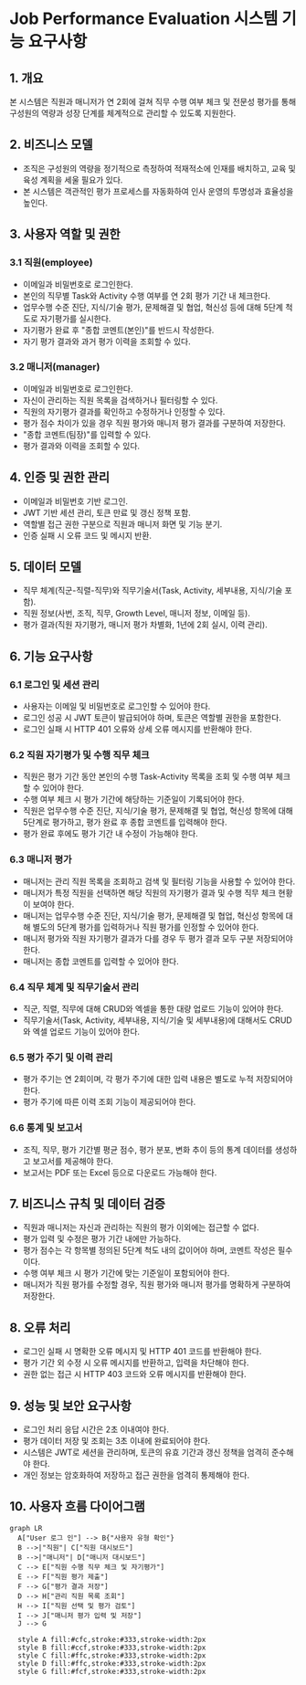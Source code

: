 # Job Performance Evaluation 시스템 기능 요구사항

## 1. 개요
본 시스템은 직원과 매니저가 연 2회에 걸쳐 직무 수행 여부 체크 및 전문성 평가를 통해 구성원의 역량과 성장 단계를 체계적으로 관리할 수 있도록 지원한다.

## 2. 비즈니스 모델
- 조직은 구성원의 역량을 정기적으로 측정하여 적재적소에 인재를 배치하고, 교육 및 육성 계획을 세울 필요가 있다.
- 본 시스템은 객관적인 평가 프로세스를 자동화하여 인사 운영의 투명성과 효율성을 높인다.

## 3. 사용자 역할 및 권한
### 3.1 직원(employee)
- 이메일과 비밀번호로 로그인한다.
- 본인의 직무별 Task와 Activity 수행 여부를 연 2회 평가 기간 내 체크한다.
- 업무수행 수준 진단, 지식/기술 평가, 문제해결 및 협업, 혁신성 등에 대해 5단계 척도로 자기평가를 실시한다.
- 자기평가 완료 후 "종합 코멘트(본인)"를 반드시 작성한다.
- 자기 평가 결과와 과거 평가 이력을 조회할 수 있다.

### 3.2 매니저(manager)
- 이메일과 비밀번호로 로그인한다.
- 자신이 관리하는 직원 목록을 검색하거나 필터링할 수 있다.
- 직원의 자기평가 결과를 확인하고 수정하거나 인정할 수 있다.
- 평가 점수 차이가 있을 경우 직원 평가와 매니저 평가 결과를 구분하여 저장한다.
- "종합 코멘트(팀장)"를 입력할 수 있다.
- 평가 결과와 이력을 조회할 수 있다.

## 4. 인증 및 권한 관리
- 이메일과 비밀번호 기반 로그인.
- JWT 기반 세션 관리, 토큰 만료 및 갱신 정책 포함.
- 역할별 접근 권한 구분으로 직원과 매니저 화면 및 기능 분기.
- 인증 실패 시 오류 코드 및 메시지 반환.

## 5. 데이터 모델
- 직무 체계(직군-직렬-직무)와 직무기술서(Task, Activity, 세부내용, 지식/기술 포함).
- 직원 정보(사번, 조직, 직무, Growth Level, 매니저 정보, 이메일 등).
- 평가 결과(직원 자기평가, 매니저 평가 차별화, 1년에 2회 실시, 이력 관리).

## 6. 기능 요구사항
### 6.1 로그인 및 세션 관리
- 사용자는 이메일 및 비밀번호로 로그인할 수 있어야 한다.
- 로그인 성공 시 JWT 토큰이 발급되어야 하며, 토큰은 역할별 권한을 포함한다.
- 로그인 실패 시 HTTP 401 오류와 상세 오류 메시지를 반환해야 한다.

### 6.2 직원 자기평가 및 수행 직무 체크
- 직원은 평가 기간 동안 본인의 수행 Task-Activity 목록을 조회 및 수행 여부 체크할 수 있어야 한다.
- 수행 여부 체크 시 평가 기간에 해당하는 기준일이 기록되어야 한다.
- 직원은 업무수행 수준 진단, 지식/기술 평가, 문제해결 및 협업, 혁신성 항목에 대해 5단계로 평가하고, 평가 완료 후 종합 코멘트를 입력해야 한다.
- 평가 완료 후에도 평가 기간 내 수정이 가능해야 한다.

### 6.3 매니저 평가
- 매니저는 관리 직원 목록을 조회하고 검색 및 필터링 기능을 사용할 수 있어야 한다.
- 매니저가 특정 직원을 선택하면 해당 직원의 자기평가 결과 및 수행 직무 체크 현황이 보여야 한다.
- 매니저는 업무수행 수준 진단, 지식/기술 평가, 문제해결 및 협업, 혁신성 항목에 대해 별도의 5단계 평가를 입력하거나 직원 평가를 인정할 수 있어야 한다.
- 매니저 평가와 직원 자기평가 결과가 다를 경우 두 평가 결과 모두 구분 저장되어야 한다.
- 매니저는 종합 코멘트를 입력할 수 있어야 한다.

### 6.4 직무 체계 및 직무기술서 관리
- 직군, 직렬, 직무에 대해 CRUD와 엑셀을 통한 대량 업로드 기능이 있어야 한다.
- 직무기술서(Task, Activity, 세부내용, 지식/기술 및 세부내용)에 대해서도 CRUD와 엑셀 업로드 기능이 있어야 한다.

### 6.5 평가 주기 및 이력 관리
- 평가 주기는 연 2회이며, 각 평가 주기에 대한 입력 내용은 별도로 누적 저장되어야 한다.
- 평가 주기에 따른 이력 조회 기능이 제공되어야 한다.

### 6.6 통계 및 보고서
- 조직, 직무, 평가 기간별 평균 점수, 평가 분포, 변화 추이 등의 통계 데이터를 생성하고 보고서를 제공해야 한다.
- 보고서는 PDF 또는 Excel 등으로 다운로드 가능해야 한다.

## 7. 비즈니스 규칙 및 데이터 검증
- 직원과 매니저는 자신과 관리하는 직원의 평가 이외에는 접근할 수 없다.
- 평가 입력 및 수정은 평가 기간 내에만 가능하다.
- 평가 점수는 각 항목별 정의된 5단계 척도 내의 값이어야 하며, 코멘트 작성은 필수이다.
- 수행 여부 체크 시 평가 기간에 맞는 기준일이 포함되어야 한다.
- 매니저가 직원 평가를 수정할 경우, 직원 평가와 매니저 평가를 명확하게 구분하여 저장한다.

## 8. 오류 처리
- 로그인 실패 시 명확한 오류 메시지 및 HTTP 401 코드를 반환해야 한다.
- 평가 기간 외 수정 시 오류 메시지를 반환하고, 입력을 차단해야 한다.
- 권한 없는 접근 시 HTTP 403 코드와 오류 메시지를 반환해야 한다.

## 9. 성능 및 보안 요구사항
- 로그인 처리 응답 시간은 2초 이내여야 한다.
- 평가 데이터 저장 및 조회는 3초 이내에 완료되어야 한다.
- 시스템은 JWT로 세션을 관리하며, 토큰의 유효 기간과 갱신 정책을 엄격히 준수해야 한다.
- 개인 정보는 암호화하여 저장하고 접근 권한을 엄격히 통제해야 한다.

## 10. 사용자 흐름 다이어그램
```mermaid
graph LR
  A["User 로그 인"] --> B{"사용자 유형 확인"}
  B -->|"직원"| C["직원 대시보드"]
  B -->|"매니저"| D["매니저 대시보드"]
  C --> E["직원 수행 직무 체크 및 자기평가"]
  E --> F["직원 평가 제출"]
  F --> G["평가 결과 저장"]
  D --> H["관리 직원 목록 조회"]
  H --> I["직원 선택 및 평가 검토"]
  I --> J["매니저 평가 입력 및 저장"]
  J --> G
  
  style A fill:#cfc,stroke:#333,stroke-width:2px
  style B fill:#ccf,stroke:#333,stroke-width:2px
  style C fill:#ffc,stroke:#333,stroke-width:2px
  style D fill:#ffc,stroke:#333,stroke-width:2px
  style G fill:#fcf,stroke:#333,stroke-width:2px
```
